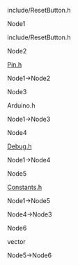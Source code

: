 include/ResetButton.h

Node1

include/ResetButton.h

Node2

[Pin.h](Pin_8h.html " ")

Node1-\>Node2

Node3

Arduino.h

Node1-\>Node3

Node4

[Debug.h](Debug_8h.html " ")

Node1-\>Node4

Node5

[Constants.h](Constants_8h.html " ")

Node1-\>Node5

Node4-\>Node3

Node6

vector

Node5-\>Node6
